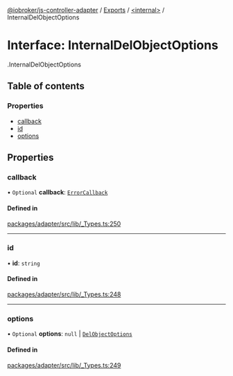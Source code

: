 [@iobroker/js-controller-adapter](../README.md) / [Exports](../modules.md) / [<internal\>](../modules/internal_.md) / InternalDelObjectOptions

# Interface: InternalDelObjectOptions

[<internal>](../modules/internal_.md).InternalDelObjectOptions

## Table of contents

### Properties

- [callback](internal_.InternalDelObjectOptions.md#callback)
- [id](internal_.InternalDelObjectOptions.md#id)
- [options](internal_.InternalDelObjectOptions.md#options)

## Properties

### callback

• `Optional` **callback**: [`ErrorCallback`](../modules/internal_.md#errorcallback)

#### Defined in

[packages/adapter/src/lib/_Types.ts:250](https://github.com/ioBroker/ioBroker.js-controller/blob/5767b399/packages/adapter/src/lib/_Types.ts#L250)

___

### id

• **id**: `string`

#### Defined in

[packages/adapter/src/lib/_Types.ts:248](https://github.com/ioBroker/ioBroker.js-controller/blob/5767b399/packages/adapter/src/lib/_Types.ts#L248)

___

### options

• `Optional` **options**: ``null`` \| [`DelObjectOptions`](internal_.DelObjectOptions.md)

#### Defined in

[packages/adapter/src/lib/_Types.ts:249](https://github.com/ioBroker/ioBroker.js-controller/blob/5767b399/packages/adapter/src/lib/_Types.ts#L249)
